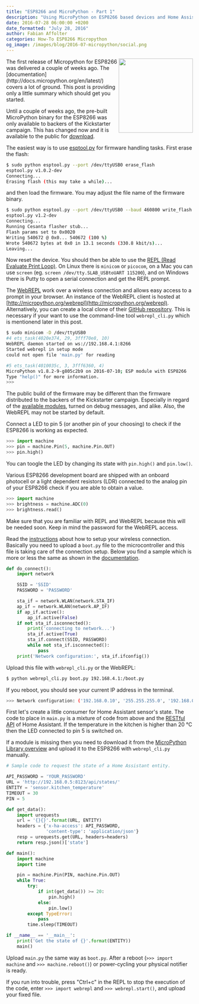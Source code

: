 ```yaml
---
title: "ESP8266 and MicroPython - Part 1"
description: "Using MicroPython on ESP8266 based devices and Home Assistant."
date: 2016-07-28 06:00:00 +0200
date_formatted: "July 28, 2016"
author: Fabian Affolter
categories: How-To ESP8266 Micropython
og_image: /images/blog/2016-07-micropython/social.png
---
```


<img src='/images/blog/2016-07-micropython/micropython.png' style='clear: right; border:none; box-shadow: none; float: right; margin-bottom: 12px;' width='200' />
The first release of Micropython for ESP8266 was delivered a couple of weeks ago. The [documentation](http://docs.micropython.org/en/latest/) covers a lot of ground. This post is providing only a little summary which should get you started.

Until a couple of weeks ago, the pre-built MicroPython binary for the ESP8266 was only available to backers of the Kickstarter campaign. This has changed now and it is available to the public for [download](https://micropython.org/download/#esp8266).

<!--more-->

The easiest way is to use [esptool.py](https://github.com/espressif/esptool) for firmware handling tasks. First erase the flash:

```bash
$ sudo python esptool.py --port /dev/ttyUSB0 erase_flash
esptool.py v1.0.2-dev
Connecting...
Erasing flash (this may take a while)...
```

and then load the firmware. You may adjust the file name of the firmware binary. 

```bash
$ sudo python esptool.py --port /dev/ttyUSB0 --baud 460800 write_flash --flash_size=8m 0 esp8266-2016-07-10-v1.8.2.bin
esptool.py v1.2-dev
Connecting...
Running Cesanta flasher stub...
Flash params set to 0x0020
Writing 540672 @ 0x0... 540672 (100 %)
Wrote 540672 bytes at 0x0 in 13.1 seconds (330.8 kbit/s)...
Leaving...
```

Now reset the device. You should then be able to use the [REPL (Read Evaluate Print Loop)](http://docs.micropython.org/en/latest/esp8266/esp8266/tutorial/repl.html#getting-a-micropython-repl-prompt). On Linux there is `minicom` or `picocom`, on a Mac you can use `screen` (eg. `screen /dev/tty.SLAB_USBtoUART 115200`), and on Windows there is Putty to open a serial connection and get the REPL prompt.

The [WebREPL](http://docs.micropython.org/en/latest/esp8266/esp8266/tutorial/repl.html#webrepl-a-prompt-over-wifi) work over a wireless connection and allows easy access to a prompt in your browser. An instance of the WebREPL client is hosted at [http://micropython.org/webrepl](http://micropython.org/webrepl). Alternatively, you can create a local clone of their [GitHub repository](https://github.com/micropython/webrepl). This is necessary if your want to use the command-line tool `webrepl_cli.py` which is mentionend later in this post.

```bash
$ sudo minicom -D /dev/ttyUSB0
#4 ets_task(4020e374, 29, 3fff70e8, 10)                                                          
WebREPL daemon started on ws://192.168.4.1:8266
Started webrepl in setup mode
could not open file 'main.py' for reading

#5 ets_task(4010035c, 3, 3fff6360, 4)
MicroPython v1.8.2-9-g805c2b9 on 2016-07-10; ESP module with ESP8266
Type "help()" for more information.
>>> 
```

<div class='note'>

The public build of the firmware may be different than the firmware distributed to the backers of the Kickstarter campaign. Especially in regard of the [available modules](http://docs.micropython.org/en/latest/esp8266/quickref.html), turned on debug messages, and alike. Also, the WebREPL may not be started by default.

</div>

Connect a LED to pin 5 (or another pin of your choosing) to check if the ESP8266 is working as expected. 

```python
>>> import machine
>>> pin = machine.Pin(5, machine.Pin.OUT)
>>> pin.high()
```

You can toogle the LED by changing its state with `pin.high()` and `pin.low()`.

Various ESP8266 development board are shipped with an onboard photocell or a light dependent resistors (LDR) connected to the analog pin of your ESP8266 check if you are able to obtain a value.

```python
>>> import machine
>>> brightness = machine.ADC(0)
>>> brightness.read()
```

Make sure that you are familiar with REPL and WebREPL because this will be needed soon. Keep in mind the password for the WebREPL access.

Read the [instructions](http://docs.micropython.org/en/latest/esp8266/esp8266/tutorial/network_basics.html) about how to setup your wireless connection. Basically you need to upload a `boot.py` file to the microcontroller and this file is taking care of the connection setup. Below you find a sample which is more or less the same as shown in the [documentation](http://docs.micropython.org/en/latest/esp8266/esp8266/tutorial/network_basics.html#configuration-of-the-wifi).

```python
def do_connect():
    import network

    SSID = 'SSID'
    PASSWORD = 'PASSWORD'

    sta_if = network.WLAN(network.STA_IF)
    ap_if = network.WLAN(network.AP_IF)
    if ap_if.active():
        ap_if.active(False)
    if not sta_if.isconnected():
        print('connecting to network...')
        sta_if.active(True)
        sta_if.connect(SSID, PASSWORD)
        while not sta_if.isconnected():
            pass
    print('Network configuration:', sta_if.ifconfig())
```

Upload this file with `webrepl_cli.py` or the WebREPL:

```bash
$ python webrepl_cli.py boot.py 192.168.4.1:/boot.py
```

If you reboot, you should see your current IP address in the terminal.

```bash
>>> Network configuration: ('192.168.0.10', '255.255.255.0', '192.168.0.1', '192.168.0.1')
```

First let's create a little consumer for Home Assistant sensor's state. The code to place in `main.py` is a mixture of code from above and the [RESTful API](/developers/rest_api/) of Home Assistant. If the temperature in the kitchen is higher than 20 °C then the LED connected to pin 5 is switched on. 

<div class='note'>

If a module is missing then you need to download it from the [MicroPython Library overview](https://github.com/micropython/micropython-lib) and upload it to the ESP8266 with `webrepl_cli.py` manually.

</div>

```python
# Sample code to request the state of a Home Assistant entity.

API_PASSWORD = 'YOUR_PASSWORD'
URL = 'http://192.168.0.5:8123/api/states/'
ENTITY = 'sensor.kitchen_temperature'
TIMEOUT = 30
PIN = 5

def get_data():
    import urequests
    url = '{}{}'.format(URL, ENTITY)
    headers = {'x-ha-access': API_PASSWORD,
               'content-type': 'application/json'}
    resp = urequests.get(URL, headers=headers)
    return resp.json()['state']

def main():
    import machine
    import time

    pin = machine.Pin(PIN, machine.Pin.OUT)
    while True:
        try:
            if int(get_data()) >= 20:
                pin.high()
            else:
                pin.low()
        except TypeError:
            pass
        time.sleep(TIMEOUT)

if __name__ == '__main__':
    print('Get the state of {}'.format(ENTITY))
    main()
```

Upload `main.py` the same way as `boot.py`. After a reboot (`>>> import machine` and `>>> machine.reboot()`) or power-cycling your physical notifier is ready.

If you run into trouble, press "Ctrl+c" in the REPL to stop the execution of the code, enter `>>> import webrepl` and `>>> webrepl.start()`, and upload your fixed file.

